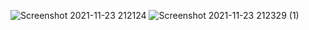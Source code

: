 
![Screenshot 2021-11-23 212124](https://user-images.githubusercontent.com/94425272/143084966-085fe743-bbf7-4d69-bb86-aaee619c740f.png)
![Screenshot 2021-11-23 212329 (1)](https://user-images.githubusercontent.com/94425272/143084979-1c597270-1e75-4f10-a87c-888bd1b955f6.png)
